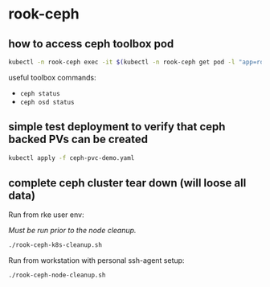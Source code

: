 rook-ceph
=========

how to access ceph toolbox pod
---

```bash
kubectl -n rook-ceph exec -it $(kubectl -n rook-ceph get pod -l "app=rook-ceph-tools" -o jsonpath='{.items[0].metadata.name}') bash
```

useful toolbox commands:

* `ceph status`
* `ceph osd status`

simple test deployment to verify that ceph backed PVs can be created
---

```bash
kubectl apply -f ceph-pvc-demo.yaml
```

complete ceph cluster tear down (will loose all data)
---

Run from rke user env:

_Must be run prior to the node cleanup._

```bash
./rook-ceph-k8s-cleanup.sh
```

Run from workstation with personal ssh-agent setup:

```bash
./rook-ceph-node-cleanup.sh
```
